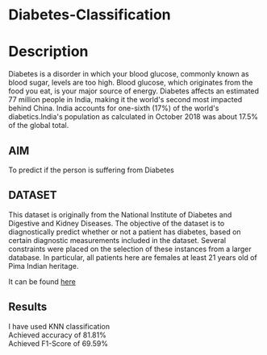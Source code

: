 # Diabetes-Classification

# Description
Diabetes is a disorder in which your blood glucose, commonly known as blood sugar, levels are too high. Blood glucose, which originates from the food you eat, is your major source of energy. Diabetes affects an estimated 77 million people in India, making it the world's second most impacted behind China. India accounts for one-sixth (17%) of the world's diabetics.India's population as calculated in October 2018 was about 17.5% of the global total.

## AIM
To predict if the person is suffering from Diabetes

## DATASET
This dataset is originally from the National Institute of Diabetes and Digestive and Kidney Diseases. The objective of the dataset is to diagnostically predict whether or not a patient has diabetes, based on certain diagnostic measurements included in the dataset. Several constraints were placed on the selection of these instances from a larger database. In particular, all patients here are females at least 21 years old of Pima Indian heritage.

It can be found [here](https://www.kaggle.com/uciml/pima-indians-diabetes-database)

## Results
I have used KNN classification <br/>
Achieved  accuracy of 81.81%
<br/>
Achieved F1-Score of 69.59%

